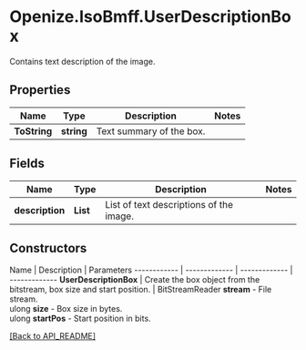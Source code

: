 # Openize.IsoBmff.UserDescriptionBox

Contains text description of the image.

## Properties

Name | Type | Description | Notes
------------ | ------------- | ------------- | -------------
**ToString** | **string** | Text summary of the box. | 

## Fields

Name | Type | Description | Notes
------------ | ------------- | ------------- | -------------
**description** | **List<string>** | List of text descriptions of the image. | 

## Constructors

Name | Description | Parameters
------------ | ------------- | ------------- | -------------
**UserDescriptionBox** | Create the box object from the bitstream, box size and start position. | BitStreamReader <b>stream</b> - File stream.<br />ulong <b>size</b> - Box size in bytes.<br />ulong <b>startPos</b> - Start position in bits.

[[Back to API_README]](API_README.md)